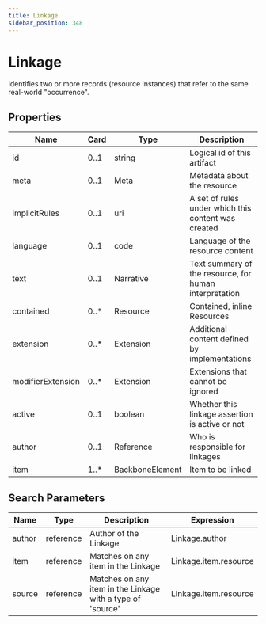 ```yaml
---
title: Linkage
sidebar_position: 348
---
```


# Linkage

Identifies two or more records (resource instances) that refer to the same real-world "occurrence".

## Properties

| Name | Card | Type | Description |
| --- | --- | --- | --- |
| id | 0..1 | string | Logical id of this artifact
| meta | 0..1 | Meta | Metadata about the resource
| implicitRules | 0..1 | uri | A set of rules under which this content was created
| language | 0..1 | code | Language of the resource content
| text | 0..1 | Narrative | Text summary of the resource, for human interpretation
| contained | 0..* | Resource | Contained, inline Resources
| extension | 0..* | Extension | Additional content defined by implementations
| modifierExtension | 0..* | Extension | Extensions that cannot be ignored
| active | 0..1 | boolean | Whether this linkage assertion is active or not
| author | 0..1 | Reference | Who is responsible for linkages
| item | 1..* | BackboneElement | Item to be linked

## Search Parameters

| Name | Type | Description | Expression
| --- | --- | --- | --- |
| author | reference | Author of the Linkage | Linkage.author
| item | reference | Matches on any item in the Linkage | Linkage.item.resource
| source | reference | Matches on any item in the Linkage with a type of 'source' | Linkage.item.resource


